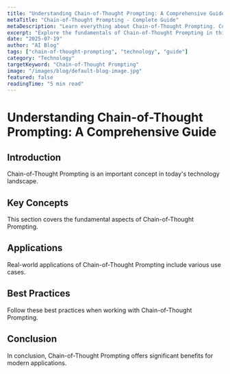 ```yaml
---
title: "Understanding Chain-of-Thought Prompting: A Comprehensive Guide"
metaTitle: "Chain-of-Thought Prompting - Complete Guide"
metaDescription: "Learn everything about Chain-of-Thought Prompting. Complete guide with examples and best practices."
excerpt: "Explore the fundamentals of Chain-of-Thought Prompting in this comprehensive guide."
date: "2025-07-19"
author: "AI Blog"
tags: ["chain-of-thought-prompting", "technology", "guide"]
category: "Technology"
targetKeyword: "Chain-of-Thought Prompting"
image: "/images/blog/default-blog-image.jpg"
featured: false
readingTime: "5 min read"
---
```


# Understanding Chain-of-Thought Prompting: A Comprehensive Guide

## Introduction

Chain-of-Thought Prompting is an important concept in today's technology landscape.

## Key Concepts

This section covers the fundamental aspects of Chain-of-Thought Prompting.

## Applications

Real-world applications of Chain-of-Thought Prompting include various use cases.

## Best Practices

Follow these best practices when working with Chain-of-Thought Prompting.

## Conclusion

In conclusion, Chain-of-Thought Prompting offers significant benefits for modern applications.